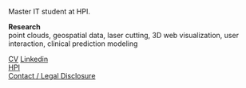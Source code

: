 Master IT student at HPI.

**Research**  
point clouds, geospatial data, laser cutting, 3D web visualization, user interaction, clinical prediction modeling



[CV](https://conradlempert.github.io/cv)
[Linkedin](https://www.linkedin.com/in/conradlempert/)  
[HPI](https://www.hpi.de)  
[Contact / Legal Disclosure](https://conradlempert.github.io/legal_disclosure)
